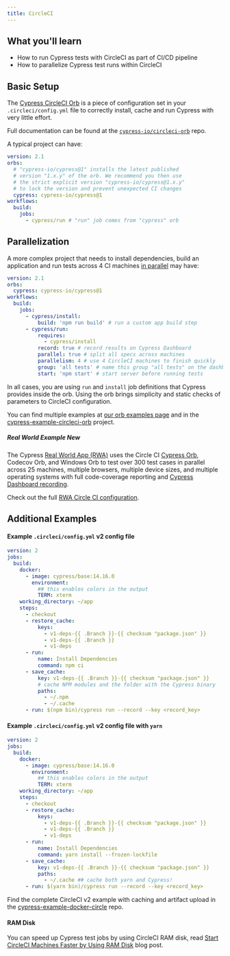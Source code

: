 ```yaml
---
title: CircleCI
---
```


<Alert type="info">

## <Icon name="graduation-cap"></Icon> What you'll learn

- How to run Cypress tests with CircleCI as part of CI/CD pipeline
- How to parallelize Cypress test runs within CircleCI

</Alert>

<!-- textlint-disable -->

<DocsVideo src="https://youtube.com/embed/J-xbNtKgXfY"></DocsVideo>

<DocsVideo src="/img/snippets/running-in-ci.mp4"></DocsVideo>

<!-- textlint-enable -->

## Basic Setup

The [Cypress CircleCI Orb](https://github.com/cypress-io/circleci-orb) is a piece of configuration set in your `.circleci/config.yml` file to correctly install, cache and run Cypress with very little effort.

Full documentation can be found at the [`cypress-io/circleci-orb`](https://github.com/cypress-io/circleci-orb) repo.

A typical project can have:

```yaml
version: 2.1
orbs:
  # "cypress-io/cypress@1" installs the latest published
  # version "1.x.y" of the orb. We recommend you then use
  # the strict explicit version "cypress-io/cypress@1.x.y"
  # to lock the version and prevent unexpected CI changes
  cypress: cypress-io/cypress@1
workflows:
  build:
    jobs:
      - cypress/run # "run" job comes from "cypress" orb
```

## Parallelization

A more complex project that needs to install dependencies, build an application and run tests across 4 CI machines [in parallel](/guides/guides/parallelization) may have:

```yaml
version: 2.1
orbs:
  cypress: cypress-io/cypress@1
workflows:
  build:
    jobs:
      - cypress/install:
          build: 'npm run build' # run a custom app build step
      - cypress/run:
          requires:
            - cypress/install
          record: true # record results on Cypress Dashboard
          parallel: true # split all specs across machines
          parallelism: 4 # use 4 CircleCI machines to finish quickly
          group: 'all tests' # name this group "all tests" on the dashboard
          start: 'npm start' # start server before running tests
```

In all cases, you are using `run` and `install` job definitions that Cypress provides inside the orb. Using the orb brings simplicity and static checks of parameters to CircleCI configuration.

You can find multiple examples at [our orb examples page](https://github.com/cypress-io/circleci-orb/blob/master/docs/examples.md) and in the [cypress-example-circleci-orb](https://github.com/cypress-io/cypress-example-circleci-orb) project.

<Alert type="info">

##### <Icon name="graduation-cap"></Icon> Real World Example <Badge type="success">New</Badge>

The Cypress [Real World App (RWA)](https://github.com/cypress-io/cypress-realworld-app) uses the Circle CI [Cypress Orb](https://github.com/cypress-io/circleci-orb), Codecov Orb, and Windows Orb to test over 300 test cases in parallel across 25 machines, multiple browsers, multiple device sizes, and multiple operating systems with full code-coverage reporting and [Cypress Dashboard recording](https://dashboard.cypress.io/projects/7s5okt).

Check out the full <Icon name="github"></Icon> [RWA Circle CI configuration](https://github.com/cypress-io/cypress-realworld-app/blob/develop/.circleci/config.yml).

</Alert>

## Additional Examples

#### Example `.circleci/config.yml` v2 config file

```yaml
version: 2
jobs:
  build:
    docker:
      - image: cypress/base:14.16.0
        environment:
          ## this enables colors in the output
          TERM: xterm
    working_directory: ~/app
    steps:
      - checkout
      - restore_cache:
          keys:
            - v1-deps-{{ .Branch }}-{{ checksum "package.json" }}
            - v1-deps-{{ .Branch }}
            - v1-deps
      - run:
          name: Install Dependencies
          command: npm ci
      - save_cache:
          key: v1-deps-{{ .Branch }}-{{ checksum "package.json" }}
          # cache NPM modules and the folder with the Cypress binary
          paths:
            - ~/.npm
            - ~/.cache
      - run: $(npm bin)/cypress run --record --key <record_key>
```

#### Example `.circleci/config.yml` v2 config file with `yarn`

```yaml
version: 2
jobs:
  build:
    docker:
      - image: cypress/base:14.16.0
        environment:
          ## this enables colors in the output
          TERM: xterm
    working_directory: ~/app
    steps:
      - checkout
      - restore_cache:
          keys:
            - v1-deps-{{ .Branch }}-{{ checksum "package.json" }}
            - v1-deps-{{ .Branch }}
            - v1-deps
      - run:
          name: Install Dependencies
          command: yarn install --frozen-lockfile
      - save_cache:
          key: v1-deps-{{ .Branch }}-{{ checksum "package.json" }}
          paths:
            - ~/.cache ## cache both yarn and Cypress!
      - run: $(yarn bin)/cypress run --record --key <record_key>
```

Find the complete CircleCI v2 example with caching and artifact upload in the [cypress-example-docker-circle](https://github.com/cypress-io/cypress-example-docker-circle) repo.

#### RAM Disk

You can speed up Cypress test jobs by using CircleCI RAM disk, read [Start CircleCI Machines Faster by Using RAM Disk](https://glebbahmutov.com/blog/circle-ram-disk/) blog post.

